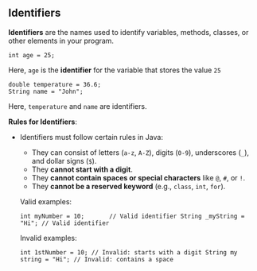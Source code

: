 ## Identifiers

**Identifiers** are the names used to identify variables, methods, classes, or other elements in your program.

`int age = 25;`

Here, `age` is the **identifier** for the variable that stores the value `25`

```
double temperature = 36.6;
String name = "John";
```

Here, `temperature` and `name` are identifiers.

**Rules for Identifiers**:

- Identifiers must follow certain rules in Java:
    
    - They can consist of letters (`a-z`, `A-Z`), digits (`0-9`), underscores (`_`), and dollar signs (`$`).
    - They **cannot start with a digit**.
    - They **cannot contain spaces or special characters** like `@`, `#`, or `!`.
    - They **cannot be a reserved keyword** (e.g., `class`, `int`, `for`).
    
    Valid examples:
    
    `int myNumber = 10;       // Valid identifier String _myString = "Hi"; // Valid identifier`
    
    Invalid examples:
    
    `int 1stNumber = 10; // Invalid: starts with a digit String my string = "Hi"; // Invalid: contains a space`
